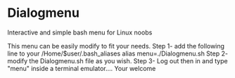 # Dialogmenu
Interactive and simple bash menu for Linux noobs

This menu can be easily modify to fit your needs.
Step 1- add the following line to your /Home/$user/.bash_aliases
alias menu=./Dialogmenu.sh
Step 2- modify the Dialogmenu.sh file as you wish.
Step 3- Log out then in and type "menu" inside a terminal emulator....
Your welcome

